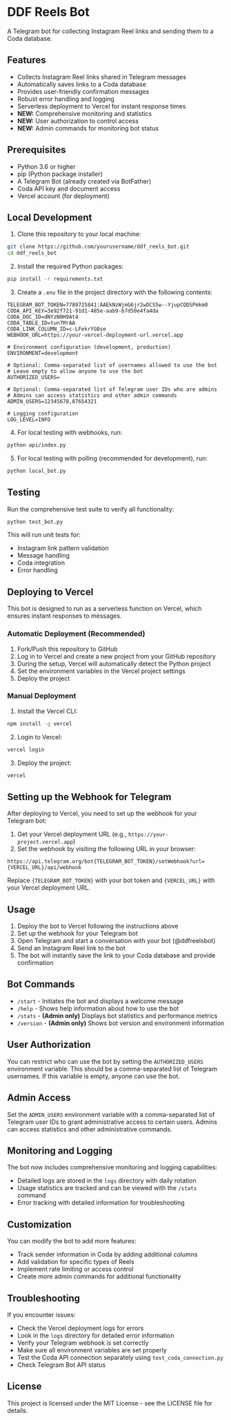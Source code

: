 # DDF Reels Bot

A Telegram bot for collecting Instagram Reel links and sending them to a Coda database.

## Features

- Collects Instagram Reel links shared in Telegram messages
- Automatically saves links to a Coda database
- Provides user-friendly confirmation messages
- Robust error handling and logging
- Serverless deployment to Vercel for instant response times
- **NEW:** Comprehensive monitoring and statistics
- **NEW:** User authorization to control access
- **NEW:** Admin commands for monitoring bot status

## Prerequisites

- Python 3.6 or higher
- pip (Python package installer)
- A Telegram Bot (already created via BotFather)
- Coda API key and document access
- Vercel account (for deployment)

## Local Development

1. Clone this repository to your local machine:

```bash
git clone https://github.com/yourusername/ddf_reels_bot.git
cd ddf_reels_bot
```

2. Install the required Python packages:

```bash
pip install -r requirements.txt
```

3. Create a `.env` file in the project directory with the following contents:

```
TELEGRAM_BOT_TOKEN=7780725841:AAEkNzWjmG6jr2wDCS5w--YjupCQDSPmkm0
CODA_API_KEY=3e92f721-91d1-485e-aab9-b7d50e4fa4da
CODA_DOC_ID=dNYzN0H9At4
CODA_TABLE_ID=tun7MrAA
CODA_LINK_COLUMN_ID=c-LFekrYG0se
WEBHOOK_URL=https://your-vercel-deployment-url.vercel.app

# Environment configuration (development, production)
ENVIRONMENT=development

# Optional: Comma-separated list of usernames allowed to use the bot
# Leave empty to allow anyone to use the bot
AUTHORIZED_USERS=

# Optional: Comma-separated list of Telegram user IDs who are admins
# Admins can access statistics and other admin commands
ADMIN_USERS=12345678,87654321

# Logging configuration
LOG_LEVEL=INFO
```

4. For local testing with webhooks, run:

```bash
python api/index.py
```

5. For local testing with polling (recommended for development), run:

```bash
python local_bot.py
```

## Testing

Run the comprehensive test suite to verify all functionality:

```bash
python test_bot.py
```

This will run unit tests for:
- Instagram link pattern validation
- Message handling
- Coda integration
- Error handling

## Deploying to Vercel

This bot is designed to run as a serverless function on Vercel, which ensures instant responses to messages.

### Automatic Deployment (Recommended)

1. Fork/Push this repository to GitHub
2. Log in to Vercel and create a new project from your GitHub repository
3. During the setup, Vercel will automatically detect the Python project
4. Set the environment variables in the Vercel project settings
5. Deploy the project

### Manual Deployment

1. Install the Vercel CLI:

```bash
npm install -g vercel
```

2. Login to Vercel:

```bash
vercel login
```

3. Deploy the project:

```bash
vercel
```

## Setting up the Webhook for Telegram

After deploying to Vercel, you need to set up the webhook for your Telegram bot:

1. Get your Vercel deployment URL (e.g., `https://your-project.vercel.app`)
2. Set the webhook by visiting the following URL in your browser:

```
https://api.telegram.org/bot{TELEGRAM_BOT_TOKEN}/setWebhook?url={VERCEL_URL}/api/webhook
```

Replace `{TELEGRAM_BOT_TOKEN}` with your bot token and `{VERCEL_URL}` with your Vercel deployment URL.

## Usage

1. Deploy the bot to Vercel following the instructions above
2. Set up the webhook for your Telegram bot
3. Open Telegram and start a conversation with your bot (@ddfreelsbot)
4. Send an Instagram Reel link to the bot
5. The bot will instantly save the link to your Coda database and provide confirmation

## Bot Commands

- `/start` - Initiates the bot and displays a welcome message
- `/help` - Shows help information about how to use the bot
- `/stats` - **(Admin only)** Displays bot statistics and performance metrics
- `/version` - **(Admin only)** Shows bot version and environment information

## User Authorization

You can restrict who can use the bot by setting the `AUTHORIZED_USERS` environment variable. This should be a comma-separated list of Telegram usernames. If this variable is empty, anyone can use the bot.

## Admin Access

Set the `ADMIN_USERS` environment variable with a comma-separated list of Telegram user IDs to grant administrative access to certain users. Admins can access statistics and other administrative commands.

## Monitoring and Logging

The bot now includes comprehensive monitoring and logging capabilities:

- Detailed logs are stored in the `logs` directory with daily rotation
- Usage statistics are tracked and can be viewed with the `/stats` command
- Error tracking with detailed information for troubleshooting


## Customization

You can modify the bot to add more features:

- Track sender information in Coda by adding additional columns
- Add validation for specific types of Reels
- Implement rate limiting or access control
- Create more admin commands for additional functionality

## Troubleshooting

If you encounter issues:

- Check the Vercel deployment logs for errors
- Look in the `logs` directory for detailed error information
- Verify your Telegram webhook is set correctly
- Make sure all environment variables are set properly
- Test the Coda API connection separately using `test_coda_connection.py`
- Check Telegram Bot API status

## License

This project is licensed under the MIT License - see the LICENSE file for details. 